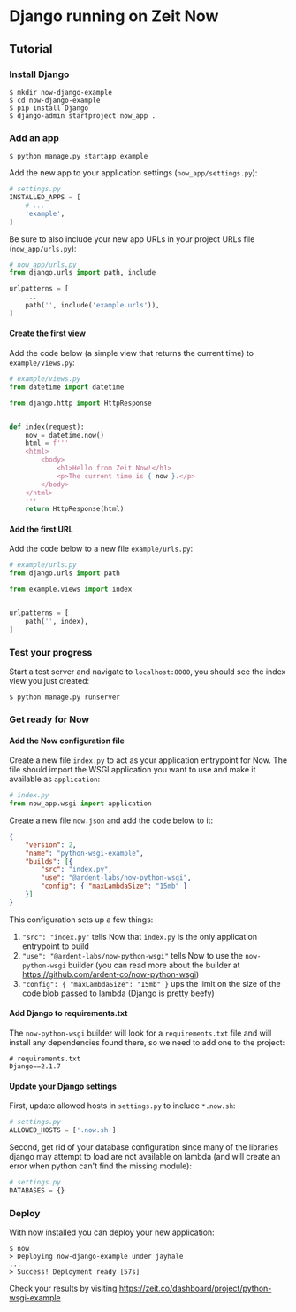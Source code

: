 # Django running on Zeit Now


## Tutorial


### Install Django

```
$ mkdir now-django-example
$ cd now-django-example
$ pip install Django
$ django-admin startproject now_app .
```

### Add an app

```
$ python manage.py startapp example
```

Add the new app to your application settings (`now_app/settings.py`):
```python
# settings.py
INSTALLED_APPS = [
    # ...
    'example',
]
```

Be sure to also include your new app URLs in your project URLs file (`now_app/urls.py`):
```python
# now_app/urls.py
from django.urls import path, include

urlpatterns = [
    ...
    path('', include('example.urls')),
]
```


#### Create the first view

Add the code below (a simple view that returns the current time) to `example/views.py`:
```python
# example/views.py
from datetime import datetime

from django.http import HttpResponse


def index(request):
    now = datetime.now()
    html = f'''
    <html>
        <body>
            <h1>Hello from Zeit Now!</h1>
            <p>The current time is { now }.</p>
        </body>
    </html>
    '''
    return HttpResponse(html)
```


#### Add the first URL

Add the code below to a new file `example/urls.py`:
```python
# example/urls.py
from django.urls import path

from example.views import index


urlpatterns = [
    path('', index),
]
```


### Test your progress

Start a test server and navigate to `localhost:8000`, you should see the index view you just
created:
```
$ python manage.py runserver
```

### Get ready for Now

#### Add the Now configuration file

Create a new file `index.py` to act as your application entrypoint for Now. The file should import
the WSGI application you want to use and make it available as `application`:
```python
# index.py
from now_app.wsgi import application
```

Create a new file `now.json` and add the code below to it:
```json
{
    "version": 2,
    "name": "python-wsgi-example",
    "builds": [{
        "src": "index.py",
        "use": "@ardent-labs/now-python-wsgi",
        "config": { "maxLambdaSize": "15mb" }
    }]
}
```
This configuration sets up a few things:
1. `"src": "index.py"` tells Now that `index.py` is the only application entrypoint to build
2. `"use": "@ardent-labs/now-python-wsgi"` tells Now to use the `now-python-wsgi` builder (you can
   read more about the builder at https://github.com/ardent-co/now-python-wsgi)
3. `"config": { "maxLambdaSize": "15mb" }` ups the limit on the size of the code blob passed to
   lambda (Django is pretty beefy)


#### Add Django to requirements.txt

The `now-python-wsgi` builder will look for a `requirements.txt` file and will
install any dependencies found there, so we need to add one to the project:
```
# requirements.txt
Django==2.1.7
```


#### Update your Django settings

First, update allowed hosts in `settings.py` to include `*.now.sh`:
```python
# settings.py
ALLOWED_HOSTS = ['.now.sh']
```

Second, get rid of your database configuration since many of the libraries django may attempt to
load are not available on lambda (and will create an error when python can't find the missing
module):
```python
# settings.py
DATABASES = {}
```


### Deploy

With now installed you can deploy your new application:
```
$ now
> Deploying now-django-example under jayhale
...
> Success! Deployment ready [57s]
```

Check your results by visiting https://zeit.co/dashboard/project/python-wsgi-example
